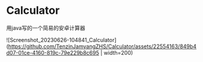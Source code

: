 # Calculator
用java写的一个简易的安卓计算器

![Screenshot_20230626-104841_Calculator](https://github.com/TenzinJamyangZHS/Calculator/assets/22554163/849b4d07-01ce-4160-819c-79e229b8c695 | width=200)
